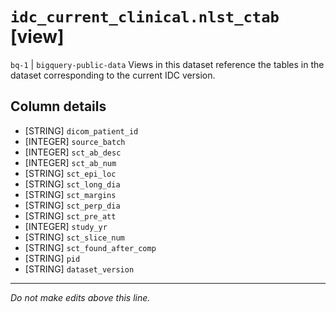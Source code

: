 # `idc_current_clinical.nlst_ctab` [view]
`bq-1` | `bigquery-public-data`
Views in this dataset reference the tables in the dataset corresponding to the current IDC version.

## Column details
* [STRING]    `dicom_patient_id`
* [INTEGER]   `source_batch`
* [INTEGER]   `sct_ab_desc`
* [INTEGER]   `sct_ab_num`
* [STRING]    `sct_epi_loc`
* [STRING]    `sct_long_dia`
* [STRING]    `sct_margins`
* [STRING]    `sct_perp_dia`
* [STRING]    `sct_pre_att`
* [INTEGER]   `study_yr`
* [STRING]    `sct_slice_num`
* [STRING]    `sct_found_after_comp`
* [STRING]    `pid`
* [STRING]    `dataset_version`

-------------------------------------------------------------------------------
*Do not make edits above this line.*
